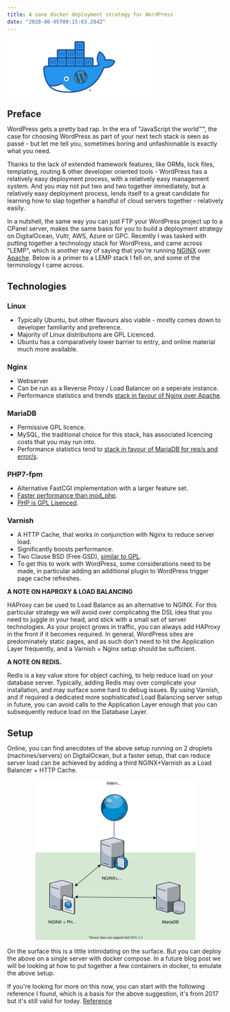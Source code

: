 ```yaml
---
title: A sane docker deployment strategy for WordPress
date: "2020-06-05T09:15:03.284Z"
---
```


![Docker + WordPress Logos](./docker-wordpress-header.png)

<h2 style="margin-bottom:0.5rem;">Preface</h2>

WordPress gets a pretty bad rap. In the era of "JavaScript the world™️", the case for choosing WordPress as part of your next tech stack is seen as passé - but let me tell you, sometimes boring and unfashionable is exactly what you need.

Thanks to the lack of extended framework features, like ORMs, lock files, templating, routing & other developer oriented tools - WordPress has a relatively easy deployment process, with a relatively easy management system. And you may not put two and two together immediately, but a relatively easy deployment process, lends itself to a great candidate for learning how to slap together a handful of cloud servers together - relatively easily.

In a nutshell, the same way you can just FTP your WordPress project up to a CPanel server, makes the same basis for you to build a deployment strategy on DigitalOcean, Vultr, AWS, Azure or GPC. Recently I was tasked with putting together a technology stack for WordPress, and came across "LEMP", which is another way of saying that you're running [NGINX](https://www.nginx.com) over [Apache](https://www.apache.org). Below is a primer to a LEMP stack I fell on, and some of the terminology I came across.

<h2 style="margin-bottom:0.5rem;">Technologies</h2>

<h3 style="margin-bottom:0.5rem;">Linux</h3>

- Typically Ubuntu, but other flavours also viable - mostly comes down to developer familiarity and preference.
- Majority of Linux distributions are GPL Licenced.
- Ubuntu has a comparatively lower barrier to entry, and online material much more available.

<h3 style="margin-bottom:0.5rem;">Nginx</h3>

- Webserver
- Can be run as a Reverse Proxy / Load Balancer on a seperate instance.
- Performance statistics and trends [stack in favour of Nginx over Apache]().

<h3 style="margin-bottom:0.5rem;">MariaDB</h3>

- Permissive GPL licence.
- MySQL, the traditional choice for this stack, has associated licencing costs that you may run into.
- Performance statistics tend to [stack in favour of MariaDB for req/s and error/s]().

<h3 style="margin-bottom:0.5rem;">PHP7-fpm</h3>

- Alternative FastCGI implementation with a larger feature set.
- [Faster performance than mod_php]().
- [PHP is GPL Lisenced]().

<h3 style="margin-bottom:0.5rem;">Varnish</h3>

- A HTTP Cache, that works in conjunction with Nginx to reduce server load.
- Significantly boosts performance.
- Two Clause BSD (Free GSD), [similar to GPL]().
- To get this to work with WordPress, some considerations need to be made, in particular adding an additional plugin to WordPress trigger page cache refreshes.



<p style="margin-bottom:0.5rem;font-weight:bold;text-transform:uppercase;">A note on HAProxy & Load Balancing</p>

HAProxy can be used to Load Balance as an alternative to NGINX. For this particular strategy we will avoid over complicating the DSL idea that you need to juggle in your head, and stick with a small set of server technologies. As your project grows in traffic, you can always add HAProxy in the front if it becomes required. In general, WordPress sites are predominately static pages, and as such don't need to hit the Application Layer frequently, and a Varnish + Nginx setup should be sufficient.

<p style="margin-bottom:0.5rem;font-weight:bold;text-transform:uppercase;">A note on Redis.</p>

Redis is a key value store for object caching, to help reduce load on your database server. Typically, adding Redis may over complicate your installation, and may surface some hard to debug issues. By using Varnish, and if required a dedicated more sophisticated Load Balancing server setup in future, you can avoid calls to the Application Layer enough that you can subsequently reduce load on the Database Layer.

<h2 style="margin-bottom:0.5rem;">Setup</h2>

Online, you can find anecdotes of the above setup running on 2 droplets (machines/servers) on DigitalOcean, but a faster setup, that can reduce server load can be achieved by adding a third NGINX+Varnish as a Load Balancer + HTTP Cache.

<span style="max-width: 375px; margin: 0 auto; display: block;">![A sane deployment strategy for WordPress](./a-sane-deployment-strategy-for-wordpress.svg)</span>

On the surface this is a little intimidating on the surface. But you can deploy the above on a single server with docker compose. In a future blog post we will be looking at how to put together a few containers in docker, to emulate the above setup. 

If you're looking for more on this now, you can start with the following reference I found, which is a basis for the above suggestion, it's from 2017 but it's still valid for today. [Reference](https://evervee.me/tech-work/wordpress-ssl-php-fpm-nginx-varnish-nginx-sandwich/)
